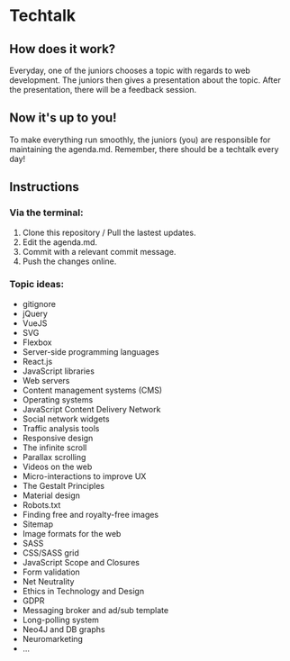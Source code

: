 # Techtalk

## How does it work?

Everyday, one of the juniors chooses a topic with regards to web development. The juniors then gives a presentation about the topic. After the presentation, there will be a feedback session. 

## Now it's up to you!

To make everything run smoothly, the juniors (you) are responsible for maintaining the agenda.md.
Remember, there should be a techtalk every day!

## Instructions

### Via the terminal:  

1. Clone this repository / Pull the lastest updates.
2. Edit the agenda.md.
3. Commit with a relevant commit message.
4. Push the changes online.

### Topic ideas:

- gitignore
- jQuery
- VueJS
- SVG
- Flexbox
- Server-side programming languages 
- React.js
- JavaScript libraries 
- Web servers 
- Content management systems (CMS) 
- Operating systems 
- JavaScript Content Delivery Network 
- Social network widgets 
- Traffic analysis tools 
- Responsive design
- The infinite scroll
- Parallax scrolling 
- Videos on the web
- Micro-interactions to improve UX 
- The Gestalt Principles
- Material design
- Robots.txt
- Finding free and royalty-free images
- Sitemap
- Image formats for the web
- SASS
- CSS/SASS grid
- JavaScript Scope and Closures
- Form validation
- Net Neutrality
- Ethics in Technology and Design
- GDPR
- Messaging broker and ad/sub template
- Long-polling system
- Neo4J and DB graphs
- Neuromarketing
- ...
